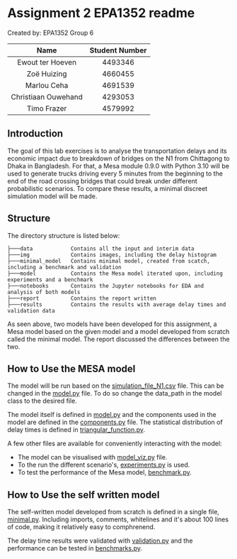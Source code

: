 # Assignment 2 EPA1352 readme


Created by: EPA1352 Group 6 

| Name    | Student Number |
|:-------:|:--------:|
| Ewout ter Hoeven  | 4493346 | 
| Zoë Huizing | 4660455 |
| Marlou Ceha | 4691539 |
| Christiaan Ouwehand | 4293053 |
| Timo Frazer | 4579992 |


## Introduction

The goal of this lab exercises is to analyse the transportation delays and its economic impact due to breakdown of bridges on the N1 from Chittagong to Dhaka in Bangladesh. For that, a Mesa module 0.9.0 with Python 3.10 will be used to generate trucks driving every 5 minutes from the beginning to the end of the road crossing bridges that could break under different probabilistic scenarios. To compare these results, a minimal discreet simulation model will be made.

## Structure
The directory structure is listed below:

```
├───data            Contains all the input and interim data
├───img             Contains images, including the delay histogram
├───minimal_model   Contains minimal model, created from scatch, including a benchmark and validation
├───model           Contains the Mesa model iterated upon, including experiments and a benchmark
├───notebooks       Contains the Jupyter notebooks for EDA and analysis of both models
├───report          Contains the report written
├───results         Contains the results with average delay times and validation data
```
As seen above, two models have been developed for this assignment, a Mesa model based on the given model and a model developed from scratch called the minimal model. The report discussed the differences between the two.

## How to Use the MESA model 

The model will be run based on the [simulation_file_N1.csv](data/simulation_file_N1.csv) file. This can be changed in the [model.py](model/model.py) file. To do so change the data_path in the model class to the desired file.

The model itself is defined in [model.py](model/model.py) and the components used in the model are defined in the [components.py](model/components.py) file. The statistical distribution of delay times is defined in [triangular_function.py](model/triangular_function.py).

A few other files are available for conveniently interacting with the model:
 - The model can be visualised with [model_viz.py](model/model_viz.py) file.
 - To the run the different scenario's, [experiments.py](model/experiments.py) is used.
 - To test the performance of the Mesa model, [benchmark.py](model/benchmark.py).

## How to Use the self written model

The self-written model developed from scratch is defined in a single file, [minimal.py](minimal_model/minimal.py). Including imports, comments, whitelines and it's about 100 lines of code, making it relatively easy to comphrenend.

The delay time results were validated with [validation.py](minimal_model/validation.py) and the performance can be tested in [benchmarks.py](minimal_model/benchmark.py).

